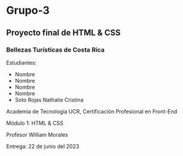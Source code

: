 # Grupo-3
## Proyecto final de HTML & CSS
### Bellezas Turísticas de Costa Rica

Estudiantes:
* Nombre
* Nombre
* Nombre
* Nombre
* Soto Rojas Nathalie Cristina

Academia de Tecnología UCR, Certificación Profesional en Front-End

Módulo 1: HTML & CSS

Profesor William Morales

Entrega: 22 de junio del 2023

